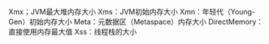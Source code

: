Xmx；JVM最大堆内存大小
Xms：JVM初始内存大小
Xmn：年轻代（Young-Gen）初始内存大小
Meta：元数据区（Metaspace）内存大小
DirectMemory：直接使用内存最大值
Xss：线程栈的大小
